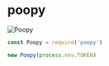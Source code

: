 # poopy
![Poopy](https://cdn.discordapp.com/attachments/760223418968047629/950177194158719066/0ab4fb95d50f0c0bf1751b6c7103f4ac.png)

```javascript
const Poopy = require('poopy')

new Poopy(process.env.TOKEN)
```
